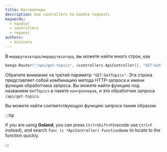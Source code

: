 ```yaml
---
title: Контроллеры
description: Use controllers to handle requests
keywords:
  - handler
  - controllers
  - request
authors:
  - kininaru
---
```


В `маршрутизатора/маршрутизатора`, вы можете найти много строк, как

```go
beego.Router("/api/get-topics", &controllers.ApiController{}, "GET:GetTopics")
```

Обратите внимание на третий параметр `"GET:GetTopics"`. Эта строка представляет собой комбинацию метода HTTP-запроса и имени функции обработчика запроса. Вы можете найти функцию под названием `GetTopics` в пакете `контроллеров`, и это обработчик запроса `/api/get-topics`.

Вы можете найти соответствующую функцию запроса таким образом.

:::tip

If you are using **Goland**, you can press `Ctrl+Shift+F`(vscode use `Ctrl+F` instead), and search `func (c *ApiController) FunctionName` to locate to the function quickly.

:::